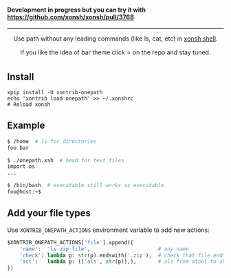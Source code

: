 #### Development in progress but you can try it with https://github.com/xonsh/xonsh/pull/3768

---------

<p align="center">  
Use path without any leading commands (like ls, cat, etc) in <a href="https://xon.sh">xonsh shell</a>.
</p>

<p align="center">  
If you like the idea of bar theme click ⭐ on the repo and stay tuned.
</p>

## Install
```
xpip install -U xontrib-onepath
echo 'xontrib load onepath' >> ~/.xonshrc
# Reload xonsh
```

## Example
```bash
$ /home  # ls for directories
foo bar

$ ./onepath.xsh  # head for text files
import os
...

$ /bin/bash  # executable still works as executable
foo@host:~$
```

## Add your file types
Use `XONTRIB_ONEPATH_ACTIONS` environment variable to add new actions:
```python
$XONTRIB_ONEPATH_ACTIONS['file'].append({
    'name':  'ls zip file',                      # any name
    'check': lambda p: str(p).endswith('.zip'),  # check that file ends to .zip
    'act':   lambda p: (['als', str(p)],),       # als from atool to show list of zipped files
})
```
